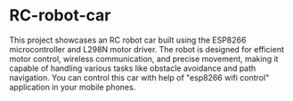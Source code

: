 # RC-robot-car
This project showcases an RC robot car built using the ESP8266 microcontroller and L298N motor driver. The robot is designed for efficient motor control, wireless communication, and precise movement, making it capable of handling various tasks like obstacle avoidance and path navigation. You can control this car with help of "esp8266 wifi control" application in your mobile phones.
